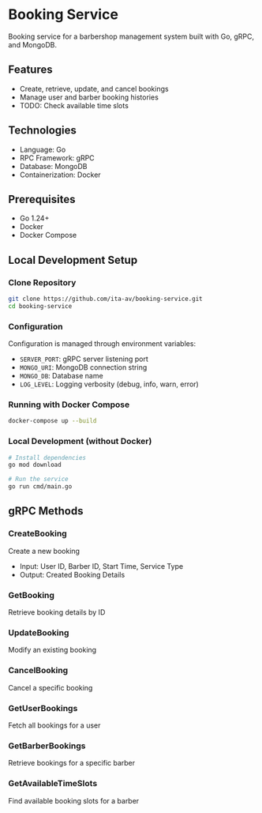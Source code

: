 # Booking Service

Booking service for a barbershop management system built with Go, gRPC, and MongoDB.

## Features

- Create, retrieve, update, and cancel bookings
- Manage user and barber booking histories
- TODO: Check available time slots

## Technologies

- Language: Go
- RPC Framework: gRPC
- Database: MongoDB
- Containerization: Docker

## Prerequisites

- Go 1.24+
- Docker
- Docker Compose

## Local Development Setup

### Clone Repository

```bash
git clone https://github.com/ita-av/booking-service.git
cd booking-service
```

### Configuration

Configuration is managed through environment variables:

- `SERVER_PORT`: gRPC server listening port
- `MONGO_URI`: MongoDB connection string
- `MONGO_DB`: Database name
- `LOG_LEVEL`: Logging verbosity (debug, info, warn, error)

### Running with Docker Compose

```bash
docker-compose up --build
```

### Local Development (without Docker)

```bash
# Install dependencies
go mod download

# Run the service
go run cmd/main.go
```

## gRPC Methods

### CreateBooking

Create a new booking

- Input: User ID, Barber ID, Start Time, Service Type
- Output: Created Booking Details

### GetBooking

Retrieve booking details by ID

### UpdateBooking

Modify an existing booking

### CancelBooking

Cancel a specific booking

### GetUserBookings

Fetch all bookings for a user

### GetBarberBookings

Retrieve bookings for a specific barber

### GetAvailableTimeSlots

Find available booking slots for a barber
